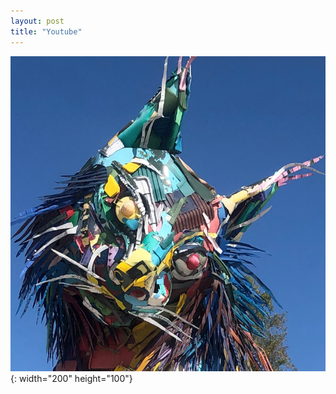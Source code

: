 ```yaml
---
layout: post
title: "Youtube"
---
```

[![Wutacountry youtube profile picture and link to youtube page](/assets/img/logo.png)](https://youtube.com/@wutacountry){: width="200" height="100"}
